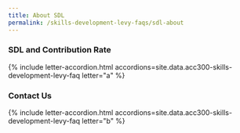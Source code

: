 ```yaml
---
title: About SDL
permalink: /skills-development-levy-faqs/sdl-about
---
```


### SDL and Contribution Rate

{% include letter-accordion.html accordions=site.data.acc300-skills-development-levy-faq letter="a" %}

### Contact Us

{% include letter-accordion.html accordions=site.data.acc300-skills-development-levy-faq letter="b" %}